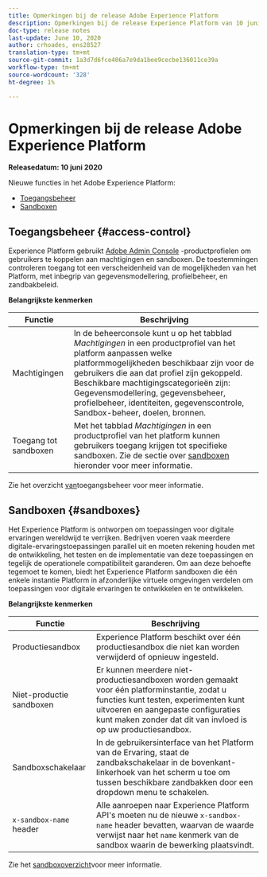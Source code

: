 ```yaml
---
title: Opmerkingen bij de release Adobe Experience Platform
description: Opmerkingen bij de release Experience Platform van 10 juni 2020
doc-type: release notes
last-update: June 10, 2020
author: crhoades, ens28527
translation-type: tm+mt
source-git-commit: 1a3d7d6fce406a7e9da1bee9cecbe136011ce39a
workflow-type: tm+mt
source-wordcount: '328'
ht-degree: 1%

---
```



# Opmerkingen bij de release Adobe Experience Platform

**Releasedatum: 10 juni 2020**

Nieuwe functies in het Adobe Experience Platform:

- [Toegangsbeheer](#access-control)
- [Sandboxen](#sandboxes)

## Toegangsbeheer {#access-control}

Experience Platform gebruikt [Adobe Admin Console](https://adminconsole.adobe.com) -productprofielen om gebruikers te koppelen aan machtigingen en sandboxen. De toestemmingen controleren toegang tot een verscheidenheid van de mogelijkheden van het Platform, met inbegrip van gegevensmodellering, profielbeheer, en zandbakbeleid.

**Belangrijkste kenmerken**

| Functie | Beschrijving |
|--- | ---|
| Machtigingen | In de beheerconsole kunt u op het tabblad _Machtigingen_ in een productprofiel van het platform aanpassen welke platformmogelijkheden beschikbaar zijn voor de gebruikers die aan dat profiel zijn gekoppeld. Beschikbare machtigingscategorieën zijn: Gegevensmodellering, gegevensbeheer, profielbeheer, identiteiten, gegevenscontrole, Sandbox-beheer, doelen, bronnen. |
| Toegang tot sandboxen | Met het tabblad _Machtigingen_ in een productprofiel van het platform kunnen gebruikers toegang krijgen tot specifieke sandboxen. Zie de sectie over [sandboxen](#sandboxes) hieronder voor meer informatie. |

Zie het overzicht [van](../../access-control/home.md)toegangsbeheer voor meer informatie.

## Sandboxen {#sandboxes}

Het Experience Platform is ontworpen om toepassingen voor digitale ervaringen wereldwijd te verrijken. Bedrijven voeren vaak meerdere digitale-ervaringstoepassingen parallel uit en moeten rekening houden met de ontwikkeling, het testen en de implementatie van deze toepassingen en tegelijk de operationele compatibiliteit garanderen. Om aan deze behoefte tegemoet te komen, biedt het Experience Platform sandboxen die één enkele instantie Platform in afzonderlijke virtuele omgevingen verdelen om toepassingen voor digitale ervaringen te ontwikkelen en te ontwikkelen.

**Belangrijkste kenmerken**

| Functie | Beschrijving |
|--- | ---|
| Productiesandbox | Experience Platform beschikt over één productiesandbox die niet kan worden verwijderd of opnieuw ingesteld. |
| Niet-productie sandboxen | Er kunnen meerdere niet-productiesandboxen worden gemaakt voor één platforminstantie, zodat u functies kunt testen, experimenten kunt uitvoeren en aangepaste configuraties kunt maken zonder dat dit van invloed is op uw productiesandbox. |
| Sandboxschakelaar | In de gebruikersinterface van het Platform van de Ervaring, staat de zandbakschakelaar in de bovenkant-linkerhoek van het scherm u toe om tussen beschikbare zandbakken door een dropdown menu te schakelen. |
| `x-sandbox-name` header | Alle aanroepen naar Experience Platform API&#39;s moeten nu de nieuwe `x-sandbox-name` header bevatten, waarvan de waarde verwijst naar het `name` kenmerk van de sandbox waarin de bewerking plaatsvindt. |

Zie het [sandboxoverzicht](../../sandboxes/home.md)voor meer informatie.